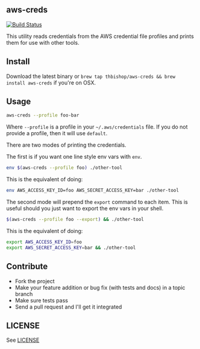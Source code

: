 ## aws-creds
[![Build Status](https://travis-ci.org/thbishop/aws-creds.svg?branch=master)](https://travis-ci.org/thbishop/aws-creds)

This utility reads credentials from the AWS credential file profiles and prints
them for use with other tools.

## Install

Download the latest binary or
`brew tap thbishop/aws-creds && brew install aws-creds` if you're on OSX.

## Usage

```sh
aws-creds --profile foo-bar
```

Where `--profile` is a profile in your `~/.aws/credentials` file. If you do not
provide a profile, then it will use `default`.

There are two modes of printing the credentials.

The first is if you want one line style env vars with `env`.
```sh
env $(aws-creds --profile foo) ./other-tool
```
This is the equivalent of doing:
```sh
env AWS_ACCESS_KEY_ID=foo AWS_SECRET_ACCESS_KEY=bar ./other-tool
```

The second mode will prepend the `export` command to each item. This is useful
should you just want to export the env vars in your shell.
```sh
$(aws-creds --profile foo --export) && ./other-tool
```
This is the equivalent of doing:
```sh
export AWS_ACCESS_KEY_ID=foo
export AWS_SECRET_ACCESS_KEY=bar && ./other-tool
```


## Contribute
* Fork the project
* Make your feature addition or bug fix (with tests and docs) in a topic branch
* Make sure tests pass
* Send a pull request and I'll get it integrated

## LICENSE
See [LICENSE](LICENSE)
